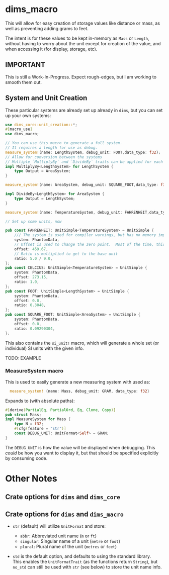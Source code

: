 # dims_macro

This will allow for easy creation of storage values like distance or mass, as well as preventing adding grams to feet.

The intent is for these values to be kept in-memory as `Mass` or `Length`, without having to worry about the unit except for creation of the value, and when accessing it (for display, storage, etc).

## IMPORTANT

This is still a Work-In-Progress. Expect rough-edges, but I am working to smooth them out.

## System and Unit Creation

These particular systems are already set up already in `dims`, but you can set up your own systems:

```rust
use dims_core::unit_creation::*;
#[macro_use]
use dims_macro;

// You can use this macro to generate a full system.
// It requires a length for use as debug.
measure_system!(name: LengthSystem, debug_unit: FOOT,data_type: f32);
// Allow for conversion between the systems
// Multiple `MultiplyBy` and `DivideBy` traits can be applied for each `MeasureSystem`
impl MultiplyBy<LengthSystem> for LengthSystem {
    type Output = AreaSystem;
}

measure_system!(name: AreaSystem, debug_unit: SQUARE_FOOT,data_type: f32);

impl DivideBy<LengthSystem> for AreaSystem {
    type Output = LengthSystem;
}

measure_system!(name: TemperatureSystem, debug_unit: FAHRENHEIT,data_type: f32);

// Set up some units, now

pub const FAHRENHEIT: UnitSimple<TemperatureSystem> = UnitSimple {
    /// The system is used for compiler warnings, but has no memory impact in production code
    system: PhantomData,
    // Offset is used to change the zero point.  Most of the time, this is zero
    offset: 459.67,
    // Ratio is multiplied to get to the base unit
    ratio: 5.0 / 9.0,
};
pub const CELCIUS: UnitSimple<TemperatureSystem> = UnitSimple {
    system: PhantomData,
    offset: 273.15,
    ratio: 1.0,
};
pub const FOOT: UnitSimple<LengthSystem> = UnitSimple {
    system: PhantomData,
    offset: 0.0,
    ratio: 0.3048,
};
pub const SQUARE_FOOT: UnitSimple<AreaSystem> = UnitSimple {
    system: PhantomData,
    offset: 0.0,
    ratio: 0.09290304,
};
```

This also contains the `si_unit!` macro, which will generate a whole set (or individual) SI units with the given info.

TODO: EXAMPLE

### MeasureSystem macro

This is used to easily generate a new measuring system with
used as:

```rs
  measure_system! {name: Mass, debug_unit: GRAM, data_type: f32}
```

Expands to (with absolute paths):

```rs
#[derive(PartialEq, PartialOrd, Eq, Clone, Copy)]
pub struct Mass;
impl MeasureSystem for Mass {
    type N = f32;
    #[cfg(feature = "str")]
    const DEBUG_UNIT: UnitFormat<Self> = GRAM;
}
```

The `DEBUG_UNIT` is how the value will be displayed when debugging. This _could_ be how you want to display it, but that should be specified explicitly by consuming code.

# Other Notes

## Crate options for `dims` and `dims_core`

## Crate options for `dims` and `dims_macro`

- `str` (default) will utilize `UnitFormat` and store:

  - `abbr`: Abbreviated unit name (`m` or `ft`)
  - `singular`: Singular name of a unit (`metre` or `foot`)
  - `plural`: Plural name of the unit (`metres` or `feet`)

- `std` is the default option, and defaults to using the standard library.\
  This enables the `UnitFormatTrait` (as the functions return `String`), but `no_std` can still be used with `str` (see below) to store the unit name info.
